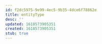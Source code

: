 ```yaml
---
id: f2dc5975-9e99-4ec5-9b35-4dce6f78862e
title: entityType
desc: ''
updated: 1618573905351
created: 1618573905351
stub: true
---
```



